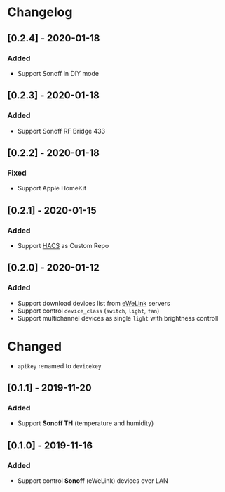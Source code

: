 # Changelog

## [0.2.4] - 2020-01-18

### Added

- Support Sonoff in DIY mode

## [0.2.3] - 2020-01-18

### Added

- Support Sonoff RF Bridge 433

## [0.2.2] - 2020-01-18

### Fixed

- Support Apple HomeKit

## [0.2.1] - 2020-01-15

### Added

- Support [HACS](https://hacs.xyz/) as Custom Repo

## [0.2.0] - 2020-01-12

### Added

- Support download devices list from [eWeLink](https://www.ewelink.cc/en/) servers
- Support control `device_class` (`switch`, `light`, `fan`)
- Support multichannel devices as single `light` with brightness controll

# Changed

- `apikey` renamed to `devicekey`

## [0.1.1] - 2019-11-20

### Added

- Support **Sonoff TH** (temperature and humidity)

## [0.1.0] - 2019-11-16

### Added

- Support control **Sonoff** (eWeLink) devices over LAN